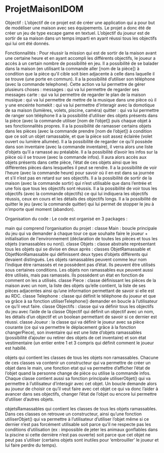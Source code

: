 # ProjetMaisonIDOM
Objectif :
L’objectif de ce projet est de créer une application qui a pour but de modéliser une maison avec ses équipements. Le projet a donc été de créer un jeu de type escape game en textuel. L’objectif du joueur est de sortir de sa maison dans un temps imparti en ayant réussi tous les objectifs qui lui ont été donnés.

Fonctionnalités :
Pour réussir la mission qui est de sortir de la maison avant une certaine heure et en ayant accompli les différents objectifs, le joueur a accès à un certain nombre de possibilité en jeu.
	Il a possibilité de se balader dans la maison (en utilisant la commande aller [nom de la pièce]) à condition que la pièce qu’il cible soit bien adjacente à celle dans laquelle il se trouve (une porte en commun).
	Il a la possibilité d’utiliser son téléphone (avec la commande telephone). Cette action va lui permettre de gérer plusieurs choses : 
		messages : qui va lui permettre de regarder ses messages
		carte : qui va lui permettre de regarder le plan de la maison
		musique : qui va lui permettre de mettre de la musique dans une pièce où il y une enceinte
		homekit : qui va lui permettre d'interagir avec la domotique de sa maison (lumières, volets, piscine, caméra)
		quitter : qui va lui permettre de ranger son téléphone
	Il a la possibilité d’utiliser des objets présents dans la pièce (avec la commande utiliser [nom de l’objet]) puis chaque objet à 			ses fonctionnalités propres.
	Il a la possibilité de ramasser certains objets dans les pièces (avec la commande prendre [nom de l’objet]) à condition que ce soit 		un objet ramassable, et que la pièce soit assez éclairée (volet ouvert ou lumière allumée).
	Il a la possibilité de regarder ce qu’il possède dans son inventaire (avec la commande inventaire), il verra alors une liste 				d’objets qu’il a ramassé au préalable.
	Il a la possibilité d’avoir les infos sur la pièce où il se trouve (avec la commande infos). Il aura alors accès aux objets présents 		dans cette pièce, l’état de ces objets ainsi que les différentes pièces dans lesquelles il peut se rendre.
	Il a la possibilité de voir l’heure (avec la commande heure) pour savoir où il en est dans sa journée et s’il n’est pas en retard 			sur ses objectifs.
	Il a la possibilité de sortir de la maison (avec la commande sortir) qui n’est utilisable que dans l’entrée et une fois que tous les 		objectifs sont réussis.
	Il a la possibilité de voir tous les objectifs (avec la commande objectifs) ce qui lui indiquera les objectifs réussis, ceux en 			cours et les détails des objectifs longs.
	Il a la possibilité de quitter le jeu (avec la commande quitter) qui lui permet de stopper le jeu à n’importe quel moment (abandon).


Organisation du code :
Le code est organisé en 3 packages : 

main qui comprend l’organisation du projet :
	classe Main : boucle principale du jeu qui va demander à chaque tour ce que souhaite faire le joueur + initialisation de 					l'environnement (déclaration de toutes les pièces et tous les objets (ramassables ou non)).
	classe Objets : classe abstraite représentant tous les objets qui se divise en deux après : classes ObjetRamassable et 						ObjetNonRamassable qui définissent deux types d’objets différents qui devaient distingués. Les objets ramassables peuvent comme 		leur nom l’indique être ramassés et ne possèdent pas d’état. Ils peuvent être utilisés sous certaines conditions. Les objets non 		 ramassables eux peuvent aussi être utilisés, mais pas ramassés. Ils possèdent un état en fonction de comment on les a utilisés.
	classe Piece : classe définissant les pièces de la maison avec un nom, la liste des objets qu’elle contient, la liste de ses pièces 		adjacentes ainsi qu’une information permettant de savoir si elle est au RDC.
	classe Telephone : classe qui définit le téléphone du joueur et que va grâce à sa fonction utiliserTelephone() demander en boucle à 		l’utilisateur ce qu’il veut faire.
	classe Objectifs : classe qui va définir tous les objectifs du jeu avec l’aide de la classe Objectif qui définit un objectif avec un 		 nom, les détails d’un objectif et un boolean permettant de savoir si ce dernier est réussi.
	classe Joueur : la classe qui va définir le joueur avec sa pièce courante (ce qui va permettre le déplacement grâce à la fonction 			changerPiece), son inventaire qui est une liste d’objets ramassables (possibilité d’ajouter ou retirer des objets de cet 				inventaire) et son état vestimentaire (un entier entre 1 et 3 compris qui définit comment le joueur est habillé.

objets qui contient les classes de tous les objets non ramassables. Chacune de ces classes va contenir un constructeur qui va permettre de créer un objet dans le main, une fonction etat qui va permettre d’afficher l’état de l’objet quand la personne change de pièce ou utilise la commande infos. Chaque classe contient aussi sa fonction principale utiliserObjet() qui va permettre à l’utilisateur d’interagir avec cet objet. Un boucle demande alors au joueur de choisir ce qu’il veut faire avec cet objet ce qui va donc l’aider à avancer dans ses objectifs, changer l’état de l’objet ou encore lui permettre d’utiliser d’autres objets.

objetsRamassables qui contient les classes de tous les objets ramassables. Dans ces classes on retrouve un constructeur, ainsi qu’une fonction utiliserObjet() qui va permettre à l’utilisateur d’utiliser l’objet même si ce dernier n’est pas forcément utilisable soit parce qu’il ne respecte pas les conditions d’utilisation (ex : impossible de jeter les animaux gonflables dans la piscine si cette dernière n’est pas ouverte) soit parce que cet objet ne peut pas s’utiliser (certains objets sont inutiles pour ‘embrouiller’ le joueur et lui faire perdre du temps).
